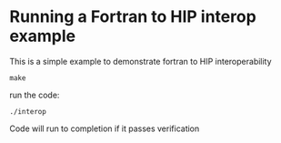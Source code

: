 # Running a Fortran to HIP interop example

This is a simple example to demonstrate fortran to HIP interoperability

```
make
```

run the code:

```
./interop
```

Code will run to completion if it passes verification
